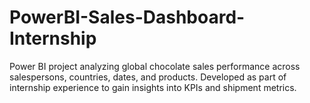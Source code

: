 # PowerBI-Sales-Dashboard-Internship
Power BI project analyzing global chocolate sales performance across salespersons, countries, dates, and products. Developed as part of internship experience to gain insights into KPIs and shipment metrics.
